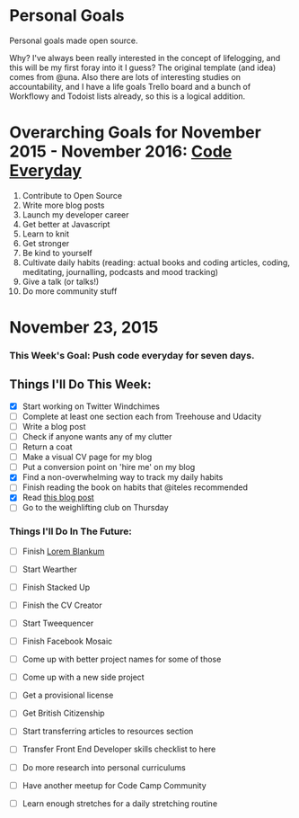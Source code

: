 Personal Goals
==============

Personal goals made open source.

Why? I've always been really interested in the concept of lifelogging, and this will be my first foray into it I guess? The original template (and idea) comes from @una. Also there are lots of interesting studies on accountability, and I have a life goals Trello board and a bunch of Workflowy and Todoist lists already, so this is a logical addition.

# Overarching Goals for November 2015 - November 2016: [Code Everyday](http://www.opentagclosetag.com/push-code-everyday/)

1. Contribute to Open Source
2. Write more blog posts
3. Launch my developer career
4. Get better at Javascript
5. Learn to knit
6. Get stronger
7. Be kind to yourself
8. Cultivate daily habits (reading: actual books and coding articles, coding, meditating, journalling, podcasts and mood tracking)
9. Give a talk (or talks!)
10. Do more community stuff

# November 23, 2015

### This Week's Goal: Push code everyday for seven days.

## Things I'll Do This Week:

- [x] Start working on Twitter Windchimes
- [ ] Complete at least one section each from Treehouse and Udacity
- [ ] Write a blog post
- [ ] Check if anyone wants any of my clutter
- [ ] Return a coat
- [ ] Make a visual CV page for my blog
- [ ] Put a conversion point on 'hire me' on my blog
- [x] Find a non-overwhelming way to track my daily habits
- [ ] Finish reading the book on habits that @iteles recommended
- [x] Read [this blog post](http://una.github.io/personal-goals-guide/)
- [ ] Go to the weighlifting club on Thursday

### Things I'll Do In The Future:

- [ ] Finish [Lorem Blankum](https://github.com/oluoluoxenfree/lorem-blankum)
- [ ] Start Wearther
- [ ] Finish Stacked Up
- [ ] Finish the CV Creator
- [ ] Start Tweequencer
- [ ] Finish Facebook Mosaic
- [ ] Come up with better project names for some of those
- [ ] Come up with a new side project
- [ ] Get a provisional license
- [ ] Get British Citizenship
- [ ] Start transferring articles to resources section
- [ ] Transfer Front End Developer skills checklist to here
- [ ] Do more research into personal curriculums
- [ ] Have another meetup for Code Camp Community
- [ ] Learn enough stretches for a daily stretching routine

